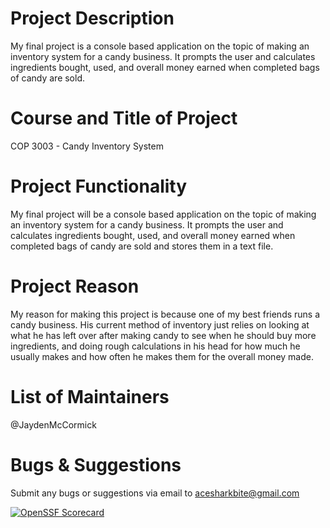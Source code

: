 # Project Description
My final project is a console based application on the topic of making an inventory system for a candy business. It prompts the user and calculates ingredients bought, used, and overall money earned when completed bags of candy are sold.

# Course and Title of Project
COP 3003 - Candy Inventory System

# Project Functionality
My final project will be a console based application on the topic of making an inventory system for a candy business. It prompts the user and calculates ingredients bought, used, and overall money earned when completed bags of candy are sold and stores them in a text file.

# Project Reason
My reason for making this project is because one of my best friends runs a candy business. His current method of inventory just relies on looking at what he has left over after making candy to see when he should buy more ingredients, and doing rough calculations in his head for how much he usually makes and how often he makes them for the overall money made.

# List of Maintainers
@JaydenMcCormick

# Bugs & Suggestions
Submit any bugs or suggestions via email to acesharkbite@gmail.com

[![OpenSSF Scorecard](https://api.securityscorecards.dev/projects/github.com/{JaydenMcCormick}/{COP3003-Final-Project}/badge)](https://securityscorecards.dev/viewer/?uri=github.com/{JaydenMcCormick}/{COP3003-Final-Project})
